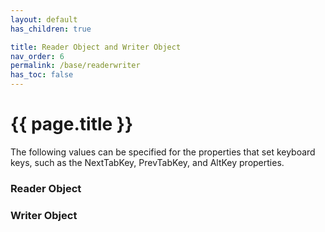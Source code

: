 ```yaml
---
layout: default
has_children: true

title: Reader Object and Writer Object
nav_order: 6
permalink: /base/readerwriter
has_toc: false
---
```


# {{ page.title }}

The following values ​​can be specified for the properties that set keyboard keys, such as the NextTabKey, PrevTabKey, and AltKey properties.


### Reader Object



### Writer Object